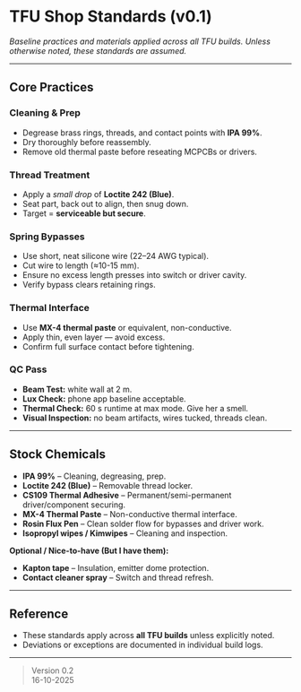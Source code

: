 # TFU Shop Standards (v0.1)

*Baseline practices and materials applied across all TFU builds. Unless otherwise noted, these standards are assumed.*

---

## Core Practices

### Cleaning & Prep
- Degrease brass rings, threads, and contact points with **IPA 99%**.  
- Dry thoroughly before reassembly.  
- Remove old thermal paste before reseating MCPCBs or drivers.  

### Thread Treatment
- Apply a *small drop* of **Loctite 242 (Blue)**.  
- Seat part, back out to align, then snug down.  
- Target = **serviceable but secure**.  

### Spring Bypasses
- Use short, neat silicone wire (22–24 AWG typical).  
- Cut wire to length (≈10-15 mm).  
- Ensure no excess length presses into switch or driver cavity.  
- Verify bypass clears retaining rings.  

### Thermal Interface
- Use **MX-4 thermal paste** or equivalent, non-conductive.  
- Apply thin, even layer — avoid excess.  
- Confirm full surface contact before tightening.  

### QC Pass
- **Beam Test:** white wall at 2 m.  
- **Lux Check:** phone app baseline acceptable.  
- **Thermal Check:** 60 s runtime at max mode.  Give her a smell.  
- **Visual Inspection:** no beam artifacts, wires tucked, threads clean.  

---

## Stock Chemicals
- **IPA 99%** – Cleaning, degreasing, prep.  
- **Loctite 242 (Blue)** – Removable thread locker.  
- **CS109 Thermal Adhesive** – Permanent/semi-permanent driver/component securing.  
- **MX-4 Thermal Paste** – Non-conductive thermal interface.  
- **Rosin Flux Pen** – Clean solder flow for bypasses and driver work.  
- **Isopropyl wipes / Kimwipes** – Cleaning and inspection.  

**Optional / Nice-to-have (But I have them):**  
- **Kapton tape** – Insulation, emitter dome protection.  
- **Contact cleaner spray** – Switch and thread refresh.  

---

## Reference
- These standards apply across **all TFU builds** unless explicitly noted.  
- Deviations or exceptions are documented in individual build logs.  

---

> Version 0.2  
> 16-10-2025
